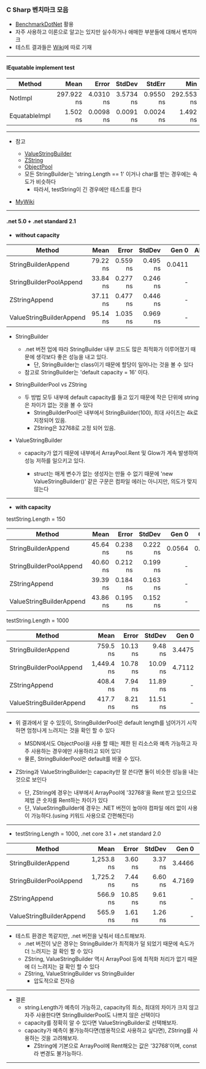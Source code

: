 ### C Sharp 벤치마크 모음

* [BenchmarkDotNet](https://github.com/dotnet/BenchmarkDotNet) 활용
* 자주 사용하고 이론으로 알고는 있지만 실수하거나 애매한 부분들에 대해서 벤치마크
* 테스트 결과들은 [Wiki](https://github.com/junhun0106/CSharp/wiki)에 따로 기재



---

#### IEquatable implement test

|        Method |       Mean |     Error |    StdDev |    StdErr |        Min |         Q1 |     Median |         Q3 |        Max |          Op/s |  Gen 0 | Allocated |
|-------------- |-----------:|----------:|----------:|----------:|-----------:|-----------:|-----------:|-----------:|-----------:|--------------:|-------:|----------:|
|       NotImpl | 297.922 ns | 4.0310 ns | 3.5734 ns | 0.9550 ns | 292.553 ns | 295.509 ns | 297.268 ns | 299.899 ns | 306.550 ns |   3,356,582.3 | 0.0176 |     296 B |
| EquatableImpl |   1.502 ns | 0.0098 ns | 0.0091 ns | 0.0024 ns |   1.492 ns |   1.494 ns |   1.500 ns |   1.509 ns |   1.518 ns | 665,779,657.5 |      - |         - |

---


* 참고 
	* [ValueStringBuilder](https://github.com/dotnet/runtime/blob/a9c5eadd951dcba73167f72cc624eb790573663a/src/libraries/Common/src/System/Text/ValueStringBuilder.cs)
	* [ZString](https://github.com/Cysharp/ZString)
	* [ObjectPool](https://docs.microsoft.com/ko-kr/aspnet/core/performance/objectpool?view=aspnetcore-5.0)
	* 모든 StringBuilder는 'string.Length == 1' 이거나 char를 받는 경우에는 속도가 비슷하다
		* 따라서, testString이 긴 경우에만 테스트를 한다


* [MyWiki](https://github.com/junhun0106/CSharp/wiki/%5BOptimize%5D-StringBuilder)

---

#### .net 5.0 + .net standard 2.1
	
* **without capacity**

|                   Method |     Mean |    Error |   StdDev |  Gen 0 | Allocated |
|------------------------- |---------:|---------:|---------:|-------:|----------:|
|      StringBuilderAppend | 79.22 ns | 0.559 ns | 0.495 ns | 0.0411 |     344 B |
|  StringBuilderPoolAppend | 33.84 ns | 0.277 ns | 0.246 ns |      - |         - |
|            ZStringAppend | 37.11 ns | 0.477 ns | 0.446 ns |      - |         - |
| ValueStringBuilderAppend | 95.14 ns | 1.035 ns | 0.969 ns |      - |         - |

* StringBuilder
	* .net 버전 업에 따라 StringBuilder 내부 코드도 많은 최적화가 이루어졌기 때문에 생각보다 좋은 성능을 내고 있다.
		* 단, StringBuilder는 class이기 때문에 할당이 일어나는 것을 볼 수 있다
	* 참고로 StringBuilder는 'default capacity = 16' 이다.
	
* StringBuilderPool vs ZString
	* 두 방법 모두 내부에 default capacity를 들고 있기 때문에 작은 단위에 string은 차이가 없는 것을 볼 수 있다
		* StringBuilderPool은 내부에서 StringBuilder(100), 최대 사이즈는 4k로 지정되어 있음.
		* ZString은 32768로 고정 되어 있음.

* ValueStringBuilder
	* capacity가 없기 때문에 내부에서 ArrayPool<char>.Rent 및 Glow가 계속 발생하여 성능 저하를 일으키고 있다.
		* struct는 매게 변수가 없는 생성자는 만들 수 없기 때문에 'new ValueStringBuilder()' 같은 구문은 컴파일 에러는 아니지만, 의도가 맞지 않는다

---
		
* **with capacity**

testString.Length = 150

|                   Method |     Mean |    Error |   StdDev |  Gen 0 |  Gen 1 | Allocated |
|------------------------- |---------:|---------:|---------:|-------:|-------:|----------:|
|      StringBuilderAppend | 45.64 ns | 0.238 ns | 0.222 ns | 0.0564 | 0.0001 |     472 B |
|  StringBuilderPoolAppend | 40.60 ns | 0.212 ns | 0.199 ns |      - |      - |         - |
|            ZStringAppend | 39.39 ns | 0.184 ns | 0.163 ns |      - |      - |         - |
| ValueStringBuilderAppend | 43.86 ns | 0.195 ns | 0.152 ns |      - |      - |         - |

testString.Length = 1000

|                   Method |       Mean |    Error |   StdDev |  Gen 0 |  Gen 1 | Allocated |
|------------------------- |-----------:|---------:|---------:|-------:|-------:|----------:|
|      StringBuilderAppend |   759.5 ns | 10.13 ns |  9.48 ns | 3.4475 |      - |  28,976 B |
|  StringBuilderPoolAppend | 1,449.4 ns | 10.78 ns | 10.09 ns | 4.7112 | 0.5875 |  39,488 B |
|            ZStringAppend |   408.4 ns |  7.94 ns | 11.89 ns |      - |      - |         - |
| ValueStringBuilderAppend |   417.7 ns |  8.21 ns | 11.51 ns |      - |      - |         - |


* 위 결과에서 알 수 있듯이, StringBuilderPool은 default length를 넘어가기 시작하면 엄청나게 느려지는 것을 확인 할 수 있다
	* MSDN에서도 ObjectPool을 사용 할 때는 제한 된 리소스와 예측 가능하고 자주 사용하는 경우에만 사용하라고 되어 있다
	* 물론, StringBuilderPool은 default를 바꿀 수 있다.

* ZString과 ValueStringBuilder는 capacity만 잘 쓴다면 둘이 비슷한 성능을 내는 것으로 보인다
	* 단, ZString에 경우는 내부에서 ArrayPool에 '32768'을 Rent 받고 있으므로 제법 큰 숫자를 Rent하는 차이가 있다
	* 단, ValueStringBuilder에 경우는 .NET 버전이 높아야 컴파일 에러 없이 사용이 가능하다.(using 키워드 사용으로 간편해진다)

---
	
* testString.Length = 1000, .net core 3.1 + .net standard 2.0

|                   Method |       Mean |    Error |  StdDev |  Gen 0 |  Gen 1 | Allocated |
|------------------------- |-----------:|---------:|--------:|-------:|-------:|----------:|
|      StringBuilderAppend | 1,253.8 ns |  3.60 ns | 3.37 ns | 3.4466 | 0.3128 |  28,976 B |
|  StringBuilderPoolAppend | 1,725.2 ns |  7.44 ns | 6.60 ns | 4.7169 | 0.5875 |  39,488 B |
|            ZStringAppend |   566.9 ns | 10.85 ns | 9.61 ns |      - |      - |         - |
| ValueStringBuilderAppend |   565.9 ns |  1.61 ns | 1.26 ns |      - |      - |         - |	

* 테스트 환경은 똑같지만, .net 버전을 낮춰서 테스트해보자.
	* .net 버전이 낮은 경우는 StringBuilder가 최적화가 덜 되었기 때문에 속도가 더 느려지는 걸 확인 할 수 있다
	* ZString, ValueStringBuilder 역시 ArrayPool 등에 최적화 처리가 없기 때문에 더 느려지는 걸 확인 할 수 있다
	* ZString, ValueStringBuilder vs StringBuilder
		* 압도적으로 전자승
	
---

* 결론
	* string.Length가 예측이 가능하고, capacity의 최소, 최대의 차이가 크지 않고 자주 사용한다면 StringBuilderPool도 나쁘지 않은 선택이다
	* capacity를 정확히 알 수 있다면 ValueStringBuilder로 선택해보자.
	* capacity가 예측이 불가능하다면(범용적으로 사용하고 싶다면), ZString를 사용하는 것을 고려해보자.
		* ZString에 기본으로 ArrayPool에 Rent해오는 값은 '32768'이며, const라 변경도 불가능하다.

---